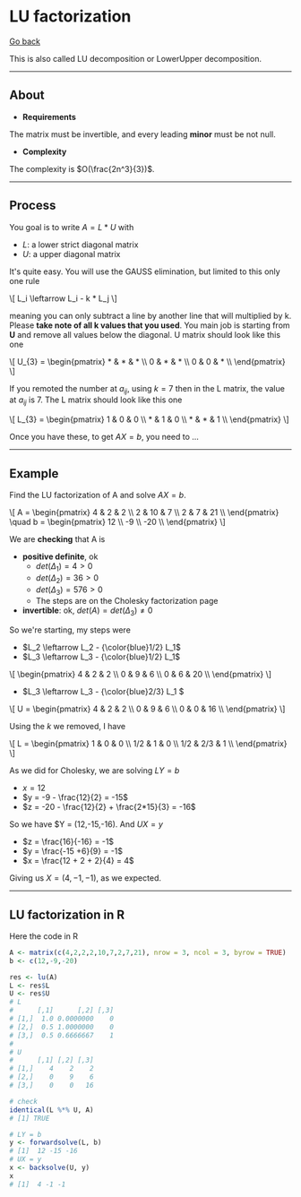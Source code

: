 # LU factorization

[Go back](../index.md)

This is also called LU decomposition or LowerUpper decomposition.

<hr class="sl">

## About

* **Requirements**

The matrix must be invertible, and every leading **minor** must be not null.

* **Complexity**

The complexity is $O(\frac{2n^3}{3})$.

<hr class="sr">

## Process

You goal is to write $A = L * U$ with

* $L$: a lower strict diagonal matrix
* $U$: a upper diagonal matrix

It's quite easy. You will use the GAUSS elimination, but limited to this only one rule

<p>
\[
L_i \leftarrow L_i - k * L_j
\]
</p>

meaning you can only subtract a line by another line
that will multiplied by k. Please **take note
of all k values that you used**. You main job is starting
from **U** and remove all values below the diagonal.
U matrix should look like this one

<div>
\[
U_{3} = \begin{pmatrix}
* & * & * \\
0 & * & * \\
0 & 0 & * \\
\end{pmatrix}
\]
</div>

If you remoted the number at $a_{ij}$, using $k=7$ then in the L matrix, the value at $a_{ij}$ is 7. The L matrix should look like this one

<div>
\[
L_{3} = \begin{pmatrix}
1 & 0 & 0 \\
* & 1 & 0 \\
* & * & 1 \\
\end{pmatrix}
\]
</div>

Once you have these, to get $AX = b$, you need to ...

<hr class="sr">

## Example

Find the LU factorization of A and solve $AX = b$.

<p>
\[
A = \begin{pmatrix}
4 & 2 & 2 \\
2 & 10 & 7 \\
2 & 7 & 21 \\
\end{pmatrix}
\quad
b = \begin{pmatrix}
12 \\
-9 \\
-20 \\
\end{pmatrix}
\]
</p>

We are **checking** that A is

* **positive definite**, ok
  * $det(\Delta_1) = 4 \gt 0$
  * $det(\Delta_2) = 36 \gt 0$
  * $det(\Delta_3) = 576 \gt 0$
  * The steps are on the Cholesky factorization page
* **invertible**:  ok, $det(A) = det(\Delta_3) \neq 0$

So we're starting, my steps were

* $L_2 \leftarrow L_2 - {\color{blue}1/2} L_1$
* $L_3 \leftarrow L_3 - {\color{blue}1/2} L_1$

<p>
\[
\begin{pmatrix}
4 & 2 & 2 \\
0 & 9 & 6 \\
0 & 6 & 20 \\
\end{pmatrix}
\]
</p>

* $L_3 \leftarrow L_3 - {\color{blue}2/3} L_1 $

<p>
\[
U = \begin{pmatrix}
4 & 2 & 2 \\
0 & 9 & 6 \\
0 & 0 & 16 \\
\end{pmatrix}
\]
</p>

Using the $k$ we removed, I have

<p>
\[
L = \begin{pmatrix}
1 & 0 & 0 \\
1/2 & 1 & 0 \\
1/2 & 2/3 & 1 \\
\end{pmatrix}
\]
</p>

As we did for Cholesky, we are solving $LY=b$

* $x = 12$
* $y = -9 - \frac{12}{2} = -15$
* $z = -20 - \frac{12}{2} + \frac{2*15}{3} = -16$

So we have $Y = (12,-15,-16). And $UX=y$

* $z = \frac{16}{-16} = -1$
* $y = \frac{-15 +6}{9} = -1$
* $x = \frac{12 + 2 + 2}{4} = 4$

Giving us $X = (4,-1,-1)$, as we expected.

<hr class="sl">

## LU factorization in R

Here the code in R

```r
A <- matrix(c(4,2,2,2,10,7,2,7,21), nrow = 3, ncol = 3, byrow = TRUE)
b <- c(12,-9,-20)

res <- lu(A)
L <- res$L
U <- res$U
# L
#      [,1]      [,2] [,3]
# [1,]  1.0 0.0000000    0
# [2,]  0.5 1.0000000    0
# [3,]  0.5 0.6666667    1
# 
# U
#      [,1] [,2] [,3]
# [1,]    4    2    2
# [2,]    0    9    6
# [3,]    0    0   16

# check
identical(L %*% U, A)
# [1] TRUE

# LY = b
y <- forwardsolve(L, b)
# [1]  12 -15 -16
# UX = y
x <- backsolve(U, y)
x
# [1]  4 -1 -1
```
